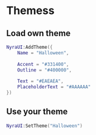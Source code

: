 # Themess

## Load own theme
```lua
NyraUI:AddTheme({
    Name = "Halloween",
    
    Accent = "#331400",
    Outline = "#400000",
    
    Text = "#EAEAEA",
    PlaceholderText = "#AAAAAA"
})
```

## Use your theme
```lua
NyraUI:SetTheme("Halloween")
```
